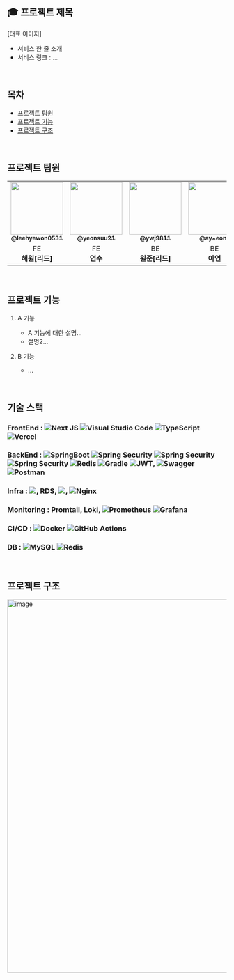 ## 🎓 프로젝트 제목
[대표 이미지]
<br />

- 서비스 한 줄 소개
- 서비스 링크 : ...
<br />

## 목차
- [프로젝트 팀원](#프로젝트-팀원)
- [프로젝트 기능](#프로젝트-기능)
- [프로젝트 구조](#프로젝트-구조)

<br />

## 프로젝트 팀원

<table>
  <tbody>
    <tr>
      <td align="center"><a href="https://github.com/leehyewon0531"><img src="https://avatars.githubusercontent.com/u/50830078?v=4" width="120px;" border-radius="50%;" alt=""/><br /><sub><b>@leehyewon0531</b></sub></a><br/></td>
        <td align="center"><a href="https://github.com/yeonsuu21"><img src="https://avatars.githubusercontent.com/u/75175148?v=4" width="120px;"  ><br /><sub><a href="https://github.com/yeonsuu21"><sub><b>@yeonsuu21</b></sub></a><br/></td>
      <td align="center"><a href="https://github.com/ywj9811"><img src="https://avatars.githubusercontent.com/u/97458548?v=4" width="120px;" alt=""/><br /><sub><b>@ywj9811</b></sub></a><br/></td>
          <td align="center"><a href="https://github.com/ay-eonii"><img src="https://avatars.githubusercontent.com/u/110026001?v=4" width="120px;" alt=""/><br /><sub><b>@ay-eonii</b></sub></a><br/></td>
    </tr>
    <tr>
        <td align ="center">FE <br/> <span style="font-weight : bold">혜원[리드]</span></td>
        <td align="center">FE <br/> <span style="font-weight : bold">연수</span></td>
        <td align="center" >BE <br/> <span style="font-weight : bold">원준[리드]</span></td>
       <td align="center" >BE <br/> <span style="font-weight : bold">아연</span></td>  
    </tr>
    </tbody>
</table>

<br />

## 프로젝트 기능
1. A 기능
   - A 기능에 대한 설명...
   - 설명2...
  
2. B 기능
   - ...
  
<br />

## 기술 스택
### FrontEnd : ![Next JS](https://img.shields.io/badge/Next-black?style=for-the-badge&logo=next.js&logoColor=white) ![Visual Studio Code](https://img.shields.io/badge/Visual%20Studio%20Code-0078d7.svg?style=for-the-badge&logo=visual-studio-code&logoColor=white) ![TypeScript](https://img.shields.io/badge/typescript-%23007ACC.svg?style=for-the-badge&logo=typescript&logoColor=white) ![Vercel](https://img.shields.io/badge/vercel-%23000000.svg?style=for-the-badge&logo=vercel&logoColor=white)

### BackEnd : ![SpringBoot](https://img.shields.io/badge/springboot-6DB33F?style=for-the-badge&logo=springboot&logoColor=white) ![Spring Security](https://img.shields.io/badge/Spring%20Security-6DB33F?style=for-the-badge&logo=spring%20security&logoColor=white) ![Spring Security](https://img.shields.io/badge/SpringBatch%20-6DB33F?style=for-the-badge&logo=Springbatch&logoColor=white) ![Spring Security](https://img.shields.io/badge/SpringDataJpa%20-6DB33F?style=for-the-badge&logo=Springbatch&logoColor=white) ![Redis](https://img.shields.io/badge/Querydsl-%23DD0031.svg?style=for-the-badge&logoColor=white) ![Gradle](https://img.shields.io/badge/Gradle-02303A.svg?style=for-the-badge&logo=Gradle&logoColor=white) ![JWT](https://img.shields.io/badge/JWT-black?style=for-the-badge&logo=JSON%20web%20tokens), ![Swagger](https://img.shields.io/badge/-Swagger-%23Clojure?style=for-the-badge&logo=swagger&logoColor=white) ![Postman](https://img.shields.io/badge/Postman-FF6C37?style=for-the-badge&logo=postman&logoColor=white)

### Infra : <img src="https://img.shields.io/badge/Amazon%20EC2-FF9900?style=for-the-badge&logo=Amazon%20EC2&logoColor=white">, RDS, <img src="https://img.shields.io/badge/Amazon%20S3-569A31?style=for-the-badge&logo=Amazon%20S3&logoColor=white">, ![Nginx](https://img.shields.io/badge/nginx-%23009639.svg?style=for-the-badge&logo=nginx&logoColor=white)


### Monitoring : Promtail, Loki, ![Prometheus](https://img.shields.io/badge/Prometheus-E6522C?style=for-the-badge&logo=Prometheus&logoColor=white) ![Grafana](https://img.shields.io/badge/grafana-%23F46800.svg?style=for-the-badge&logo=grafana&logoColor=white)

### CI/CD : ![Docker](https://img.shields.io/badge/docker-%230db7ed.svg?style=for-the-badge&logo=docker&logoColor=white) ![GitHub Actions](https://img.shields.io/badge/github%20actions-%232671E5.svg?style=for-the-badge&logo=githubactions&logoColor=white)

### DB : 	![MySQL](https://img.shields.io/badge/mysql-4479A1.svg?style=for-the-badge&logo=mysql&logoColor=white) ![Redis](https://img.shields.io/badge/redis-%23DD0031.svg?style=for-the-badge&logo=redis&logoColor=white)
  
<br />

## 프로젝트 구조

<img width="858" alt="image" src="https://github.com/WE-ARE-RACCOONS/postgraduate-back/assets/97458548/c9f17ec0-0bcc-4a7c-9c3b-6d1c6c44417a">

